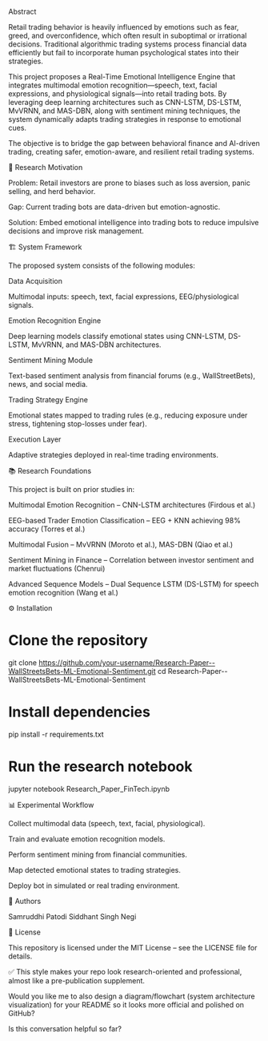 Abstract

Retail trading behavior is heavily influenced by emotions such as fear, greed, and overconfidence, which often result in suboptimal or irrational decisions. Traditional algorithmic trading systems process financial data efficiently but fail to incorporate human psychological states into their strategies.

This project proposes a Real-Time Emotional Intelligence Engine that integrates multimodal emotion recognition—speech, text, facial expressions, and physiological signals—into retail trading bots. By leveraging deep learning architectures such as CNN-LSTM, DS-LSTM, MvVRNN, and MAS-DBN, along with sentiment mining techniques, the system dynamically adapts trading strategies in response to emotional cues.

The objective is to bridge the gap between behavioral finance and AI-driven trading, creating safer, emotion-aware, and resilient retail trading systems.

🎯 Research Motivation

Problem: Retail investors are prone to biases such as loss aversion, panic selling, and herd behavior.

Gap: Current trading bots are data-driven but emotion-agnostic.

Solution: Embed emotional intelligence into trading bots to reduce impulsive decisions and improve risk management.

🏗️ System Framework

The proposed system consists of the following modules:

Data Acquisition

Multimodal inputs: speech, text, facial expressions, EEG/physiological signals.

Emotion Recognition Engine

Deep learning models classify emotional states using CNN-LSTM, DS-LSTM, MvVRNN, and MAS-DBN architectures.

Sentiment Mining Module

Text-based sentiment analysis from financial forums (e.g., WallStreetBets), news, and social media.

Trading Strategy Engine

Emotional states mapped to trading rules (e.g., reducing exposure under stress, tightening stop-losses under fear).

Execution Layer

Adaptive strategies deployed in real-time trading environments.

📚 Research Foundations

This project is built on prior studies in:

Multimodal Emotion Recognition – CNN-LSTM architectures (Firdous et al.)

EEG-based Trader Emotion Classification – EEG + KNN achieving 98% accuracy (Torres et al.)

Multimodal Fusion – MvVRNN (Moroto et al.), MAS-DBN (Qiao et al.)

Sentiment Mining in Finance – Correlation between investor sentiment and market fluctuations (Chenrui)

Advanced Sequence Models – Dual Sequence LSTM (DS-LSTM) for speech emotion recognition (Wang et al.)

⚙️ Installation
# Clone the repository
git clone https://github.com/your-username/Research-Paper--WallStreetsBets-ML-Emotional-Sentiment.git
cd Research-Paper--WallStreetsBets-ML-Emotional-Sentiment

# Install dependencies
pip install -r requirements.txt

# Run the research notebook
jupyter notebook Research_Paper_FinTech.ipynb

📊 Experimental Workflow

Collect multimodal data (speech, text, facial, physiological).

Train and evaluate emotion recognition models.

Perform sentiment mining from financial communities.

Map detected emotional states to trading strategies.

Deploy bot in simulated or real trading environment.

👥 Authors

Samruddhi Patodi
Siddhant Singh Negi


📜 License

This repository is licensed under the MIT License – see the LICENSE
 file for details.

✅ This style makes your repo look research-oriented and professional, almost like a pre-publication supplement.

Would you like me to also design a diagram/flowchart (system architecture visualization) for your README so it looks more official and polished on GitHub?

Is this conversation helpful so far?
